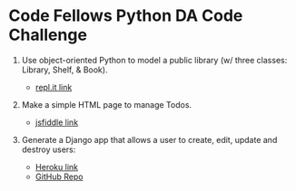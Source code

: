 # Code Fellows Python DA Code Challenge

1.  Use object-oriented Python to model a public library
    (w/ three classes: Library, Shelf, & Book).
    * [repl.it link](http://repl.it/pC3/2)
    
2.  Make a simple HTML page to manage Todos.
    * [jsfiddle link](http://jsfiddle.net/jonathanstallings/xcxpL6x6/)

3.  Generate a Django app that allows a user to create, edit, update and destroy users:
    * [Heroku link](https://polar-wildwood-9174.herokuapp.com/)
    * [GitHub Repo](https://github.com)

